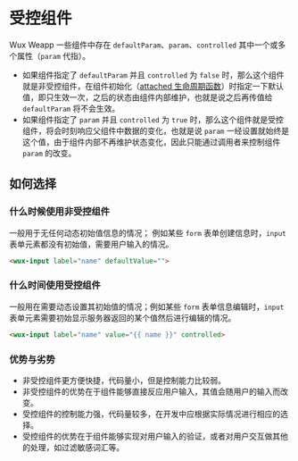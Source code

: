 # 受控组件

Wux Weapp 一些组件中存在 `defaultParam`、`param`、`controlled` 其中一个或多个属性（`param` 代指）。

- 如果组件指定了 `defaultParam` 并且 `controlled` 为 `false` 时，那么这个组件就是非受控组件，在组件初始化（[attached 生命周期函数](https://developers.weixin.qq.com/miniprogram/dev/framework/custom-component/component.html)）时指定一下默认值，即只生效一次，之后的状态由组件内部维护，也就是说之后再传值给 `defaultParam` 将不会生效。
- 如果组件指定了 `param` 并且 `controlled` 为 `true` 时，那么这个组件就是受控组件，将会时刻响应父组件中数据的变化，也就是说 `param` 一经设置就始终是这个值，由于组件内部不再维护状态变化，因此只能通过调用者来控制组件 `param` 的改变。

## 如何选择

### 什么时候使用非受控组件

一般用于无任何动态初始值信息的情况； 例如某些 `form` 表单创建信息时，`input` 表单元素都没有初始值，需要用户输入的情况。

```html
<wux-input label="name" defaultValue="">
```

### 什么时间使用受控组件

一般用在需要动态设置其初始值的情况；例如某些 `form` 表单信息编辑时，`input` 表单元素需要初始显示服务器返回的某个值然后进行编辑的情况。

```html
<wux-input label="name" value="{{ name }}" controlled>
```

### 优势与劣势

- 非受控组件更方便快捷，代码量小，但是控制能力比较弱。
- 非受控组件的优势在于组件能够直接反应用户输入，其值会随用户的输入而改变。
- 受控组件的控制能力强，代码量较多，在开发中应根据实际情况进行相应的选择。
- 受控组件的优势在于组件能够实现对用户输入的验证，或者对用户交互做其他的处理，如过滤敏感词汇等。